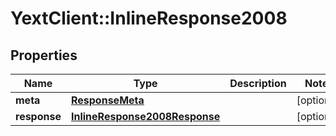 # YextClient::InlineResponse2008

## Properties
Name | Type | Description | Notes
------------ | ------------- | ------------- | -------------
**meta** | [**ResponseMeta**](ResponseMeta.md) |  | [optional] 
**response** | [**InlineResponse2008Response**](InlineResponse2008Response.md) |  | [optional] 


